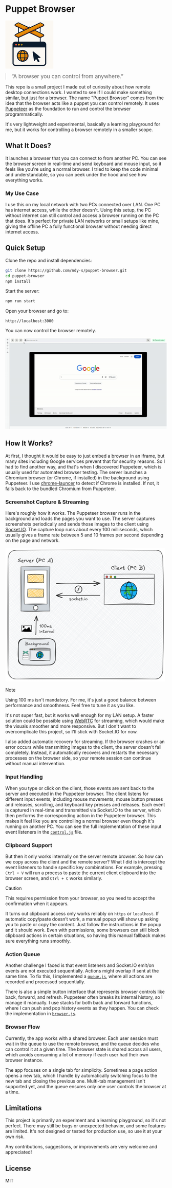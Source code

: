 # Puppet Browser
<p>
  <img src="https://github.com/ndy-s/puppet-browser/blob/main/assets/puppet-browser-icon.png" alt="Puppet Browser Logo" width="150" height="150" style="vertical-align: middle; margin-right: 15px;">
  <blockquote style="display: inline; font-size: 1.2em; margin: 0;">
    “A browser you can control from anywhere.”
  </blockquote>
</p>

This repo is a small project I made out of curiosity about how remote desktop connections work. I wanted to see if I could make something similar, but just for a browser. The name "Puppet Browser" comes from the idea that the browser acts like a puppet you can control remotely. It uses [Puppeteer](https://pptr.dev/) as the foundation to run and control the browser programmatically.

It's very lightweight and experimental, basically a learning playground for me, but it works for controlling a browser remotely in a smaller scope.

## What It Does?
It launches a browser that you can connect to from another PC. You can see the browser screen in real-time and send keyboard and mouse input, so it feels like you're using a normal browser. I tried to keep the code minimal and understandable, so you can peek under the hood and see how everything works.

### My Use Case
I use this on my local network with two PCs connected over LAN. One PC has internet access, while the other doesn't. Using this setup, the PC without internet can still control and access a browser running on the PC that does. It's perfect for private LAN networks or small setups like mine, giving the offline PC a fully functional browser without needing direct internet access.

## Quick Setup
Clone the repo and install dependencies:
```bash
git clone https://github.com/ndy-s/puppet-browser.git
cd puppet-browser
npm install
```

Start the server:
```bash
npm run start
```

Open your browser and go to:
```
http://localhost:3000
```
You can now control the browser remotely.

<img src="https://raw.githubusercontent.com/ndy-s/puppet-browser/main/assets/preview.gif" alt="Puppet Browser Demo">

## How It Works?
At first, I thought it would be easy to just embed a browser in an iframe, but many sites including Google services prevent that for security reasons. So I had to find another way, and that's when I discovered Puppeteer, which is usually used for automated browser testing. The server launches a Chromium browser (or Chrome, if installed) in the background using Puppeteer. I use [chrome-launcer](https://www.npmjs.com/package/chrome-launcher) to detect if Chrome is installed. If not, it falls back to the bundled Chromium from Puppeteer.

### Screenshot Capture & Streaming
Here's roughly how it works. The Puppeteer browser runs in the background and loads the pages you want to use. The server captures screenshots periodically and sends those images to the client using [Socket.IO](https://socket.io/). The capture loop runs about every 100 milliseconds, which usually gives a frame rate between 5 and 10 frames per second depending on the page and network.

<img src="https://raw.githubusercontent.com/ndy-s/puppet-browser/main/assets/diagram.png" alt="System Diagram" width="500">

> [!NOTE]
> Using 100 ms isn't mandatory. For me, it's just a good balance between performance and smoothness. Feel free to tune it as you like.

It's not super fast, but it works well enough for my LAN setup. A faster solution could be possible using [WebRTC](https://webrtc.org/) for streaming, which would make the visuals smoother and more responsive. But I don't want to overcomplicate this project, so I'll stick with Socket.IO for now.

I also added automatic recovery for streaming. If the browser crashes or an error occurs while transmitting images to the client, the server doesn't fail completely. Instead, it automatically recovers and restarts the necessary processes on the browser side, so your remote session can continue without manual intervention.

### Input Handling
When you type or click on the client, those events are sent back to the server and executed in the Puppeteer browser. The client listens for different input events, including mouse movements, mouse button presses and releases, scrolling, and keyboard key presses and releases. Each event is captured in real-time and transmitted via Socket.IO to the server, which then performs the corresponding action in the Puppeteer browser. This makes it feel like you are controlling a normal browser even though it's running on another PC. You can see the full implementation of these input event listeners in the [`control.js`](https://github.com/ndy-s/puppet-browser/blob/main/public/js/control.js) file.

### Clipboard Support
But then it only works internally on the server remote browser. So how can we copy across the client and the remote server? What I did is intercept the event listeners to handle specific key combinations. For example, pressing `Ctrl + V` will run a process to paste the current client clipboard into the browser screen, and `Ctrl + C` works similarly.

> [!CAUTION]
> This requires permission from your browser, so you need to accept the confirmation when it appears.

It turns out clipboard access only works reliably on `https` or `localhost`. If automatic copy/paste doesn’t work, a manual popup will show up asking you to paste or copy the content. Just follow the instructions in the popup and it should work. Even with permissions, some browsers can still block clipboard actions in certain situations, so having this manual fallback makes sure everything runs smoothly.

### Action Queue
Another challenge I faced is that event listeners and Socket.IO emit/on events are not executed sequentially. Actions might overlap if sent at the same time. To fix this, I implemented a [`queue.js`](https://github.com/ndy-s/puppet-browser/blob/main/lib/queue.js), where all actions are recorded and processed sequentially.

There is also a simple button interface that represents browser controls like back, forward, and refresh. Puppeteer often breaks its internal history, so I manage it manually. I use stacks for both back and forward functions, where I can push and pop history events as they happen. You can check the implementation in [`browser.js`](https://github.com/ndy-s/puppet-browser/blob/main/lib/browser.js).

### Browser Flow
Currently, the app works with a shared browser. Each user session must wait in the queue to use the remote browser, and the queue decides who can control it at a given time. The browser state is shared across all users, which avoids consuming a lot of memory if each user had their own browser instance.

The app focuses on a single tab for simplicity. Sometimes a page action opens a new tab, which I handle by automatically switching focus to the new tab and closing the previous one. Multi-tab management isn't supported yet, and the queue ensures only one user controls the browser at a time.

## Limitations
This project is primarily an experiment and a learning playground, so it's not perfect. There may still be bugs or unexpected behavior, and some features are limited. It's not designed or tested for production use, so use it at your own risk. 

Any contributions, suggestions, or improvements are very welcome and appreciated!

## License
MIT
